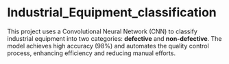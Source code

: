 # Industrial_Equipment_classification
This project uses a Convolutional Neural Network (CNN) to classify industrial equipment into two categories: **defective** and **non-defective**. The model achieves high accuracy (98%) and automates the quality control process, enhancing efficiency and reducing manual efforts.
